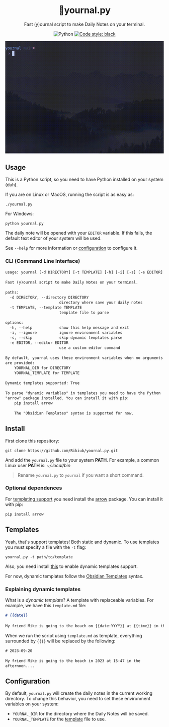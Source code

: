 <div align="center">

# 📓yournal.py
Fast (y)ournal script to make Daily Notes on your terminal.

![Python](https://img.shields.io/badge/python-default?logo=python)
[![Code style: black](https://img.shields.io/badge/code%20style-black-000000.svg)](https://github.com/psf/black)

![intro](intro.gif)

</div>

## Usage

This is a Python script, so you need to have Python installed on your system (duh).

If you are on Linux or MacOS, running the script is as easy as:

```shell
./yournal.py
```

For Windows:

```shell
python yournal.py
```

The daily note will be opened with your `EDITOR` variable. If this fails, the default text editor of your system will be used.

See `--help` for more information or [configuration](#configuration) to configure it.

### CLI (Command Line Interface)

```
usage: yournal [-d DIRECTORY] [-t TEMPLATE] [-h] [-i] [-s] [-e EDITOR]

Fast (y)ournal script to make Daily Notes on your terminal.

paths:
  -d DIRECTORY, --directory DIRECTORY
                        directory where save your daily notes
  -t TEMPLATE, --template TEMPLATE
                        template file to parse

options:
  -h, --help            show this help message and exit
  -i, --ignore          ignore environment variables
  -s, --skip            skip dynamic templates parse
  -e EDITOR, --editor EDITOR
                        use a custom editor command

By default, yournal uses these environment variables when no arguments are provided:
    YOURNAL_DIR for DIRECTORY
    YOURNAL_TEMPLATE for TEMPLATE

Dynamic templates supported: True

To parse "dynamic variables" in templates you need to have the Python "arrow" package installed. You can install it with pip:
    pip install arrow

    The "Obsidian Templates" syntax is supported for now.
```

## Install

First clone this repository:

```shell
git clone https://github.com/Rikiub/yournal.py.git
```

And add the `yournal.py` file to your system **PATH**. For example, a common Linux user **PATH** is: *~/.local/bin*

> Rename `yournal.py` to `yournal` if you want a short command.

### Optional dependences

For [templating support](#templating) you need install the [arrow](https://github.com/arrow-py/arrow) package. You can install it with pip:

```shell
pip install arrow
```

## Templates

Yeah, that's support templates! Both static and dynamic. To use templates you must specify a file with the `-t` flag:

```
yournal.py -t path/to/template
```

Also, you need install [this](#optional-dependences) to enable dynamic templates support.

For now, dynamic templates follow the [Obsidian Templates](https://help.obsidian.md/Plugins/Templates#Template+variables) syntax.

### Explaining dynamic templates

What is a *dynamic template*? A template with replaceable variables. For example, we have this `template.md` file:

```md
# {{date}}

My friend Mike is going to the beach on {{date:YYYY}} at {{time}} in the afternoon...
```

When we run the script using `template.md` as template, everything surrounded by `{{}}` will be replaced by the following:

```
# 2023-09-20

My friend Mike is going to the beach in 2023 at 15:47 in the afternoon....
```

## Configuration

By default, `yournal.py` will create the daily notes in the current working directory. To change this behavior, you need to set these environment variables on your system:

- `YOURNAL_DIR` for the directory where the Daily Notes will be saved.
- `YOURNAL_TEMPLATE` for the [template](#templating) file to use.
